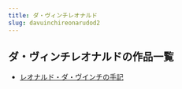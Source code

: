 ```yaml
---
title: ダ・ヴィンチレオナルド
slug: davuinchireonarudod2
---
```


## ダ・ヴィンチレオナルドの作品一覧

- [レオナルド・ダ・ヴインチの手記](reonarudodavuin-677)
